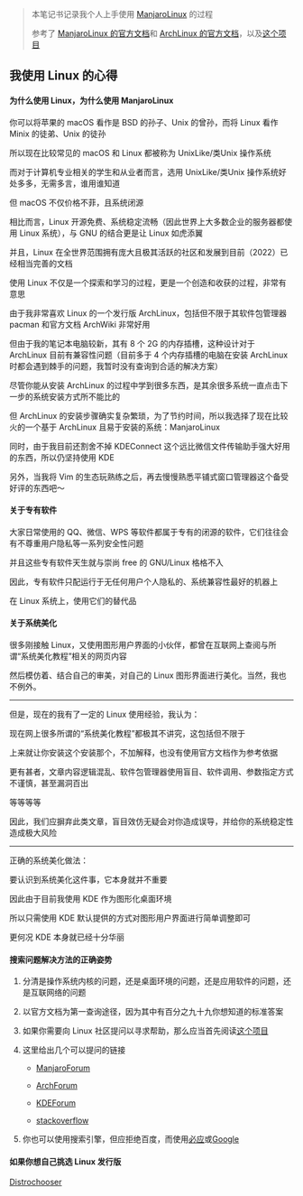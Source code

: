 
> 本笔记书记录我个人上手使用 [ManjaroLinux](https://manjaro.org/) 的过程
>
> 参考了 [ManjaroLinux 的官方文档](https://wiki.manjaro.org/index.php/Main_Page)和 [ArchLinux 的官方文档](https://wiki.archlinux.org/)，以及[这个项目](https://github.com/ArchLinuxStudio/ArchLinuxTutorial)

## 我使用 Linux 的心得

#### 为什么使用 Linux，为什么使用 ManjaroLinux

你可以将苹果的 macOS 看作是 BSD 的孙子、Unix 的曾孙，而将 Linux 看作 Minix 的徒弟、Unix 的徒孙

所以现在比较常见的 macOS 和 Linux 都被称为 UnixLike/类Unix 操作系统

而对于计算机专业相关的学生和从业者而言，选用 UnixLike/类Unix 操作系统好处多多，无需多言，谁用谁知道

但 macOS 不仅价格不菲，且系统闭源

相比而言，Linux 开源免费、系统稳定流畅（因此世界上大多数企业的服务器都使用 Linux 系统），与 GNU 的结合更是让 Linux 如虎添翼

并且，Linux 在全世界范围拥有庞大且极其活跃的社区和发展到目前（2022）已经相当完善的文档

使用 Linux 不仅是一个探索和学习的过程，更是一个创造和收获的过程，非常有意思

由于我非常喜欢 Linux 的一个发行版 ArchLinux，包括但不限于其软件包管理器 pacman 和官方文档 ArchWiki 非常好用

但由于我的笔记本电脑较新，其有 8 个 2G 的内存插槽，这种设计对于 ArchLinux 目前有兼容性问题（目前多于 4 个内存插槽的电脑在安装 ArchLinux 时都会遇到棘手的问题，我暂时没有查询到合适的解决方案）

尽管你能从安装 ArchLinux 的过程中学到很多东西，是其余很多系统一直点击下一步的系统安装方式所不能比的

但 ArchLinux 的安装步骤确实复杂繁琐，为了节约时间，所以我选择了现在比较火的一个基于 ArchLinux 且易于安装的系统：ManjaroLinux

同时，由于我目前还割舍不掉 KDEConnect 这个远比微信文件传输助手强大好用的东西，所以仍坚持使用 KDE

另外，当我将 Vim 的生态玩熟练之后，再去慢慢熟悉平铺式窗口管理器这个备受好评的东西吧～

#### 关于专有软件

大家日常使用的 QQ、微信、WPS 等软件都属于专有的闭源的软件，它们往往会有不尊重用户隐私等一系列安全性问题

并且这些专有软件天生就与崇尚 free 的 GNU/Linux 格格不入

因此，专有软件只配运行于无任何用户个人隐私的、系统兼容性最好的机器上

在 Linux 系统上，使用它们的替代品

#### 关于系统美化

很多刚接触 Linux，又使用图形用户界面的小伙伴，都曾在互联网上查阅与所谓“系统美化教程”相关的网页内容

然后模仿着、结合自己的审美，对自己的 Linux 图形界面进行美化。当然，我也不例外。

---

但是，现在的我有了一定的 Linux 使用经验，我认为：

现在网上很多所谓的“系统美化教程”都极其不讲究，这包括但不限于

上来就让你安装这个安装那个，不加解释，也没有使用官方文档作为参考依据

更有甚者，文章内容逻辑混乱、软件包管理器使用盲目、软件调用、参数指定方式不谨慎，甚至漏洞百出

等等等等

因此，我们应摒弃此类文章，盲目效仿无疑会对你造成误导，并给你的系统稳定性造成极大风险

---

正确的系统美化做法：

要认识到系统美化这件事，它本身就并不重要

因此由于目前我使用 KDE 作为图形化桌面环境

所以只需使用 KDE 默认提供的方式对图形用户界面进行简单调整即可

更何况 KDE 本身就已经十分华丽

#### 搜索问题解决方法的正确姿势

1. 分清是操作系统内核的问题，还是桌面环境的问题，还是应用软件的问题，还是互联网络的问题

2. 以官方文档为第一查询途径，因为其中有百分之九十九你想知道的标准答案

3. 如果你需要向 Linux 社区提问以寻求帮助，那么应当首先阅读[这个项目](https://github.com/tangx/Stop-Ask-Questions-The-Stupid-Ways)

4. 这里给出几个可以提问的链接

    - [ManjaroForum](https://forum.manjaro.org/)

    - [ArchForum](https://bbs.archlinux.org/)

    - [KDEForum](https://forum.kde.org/)

    - [stackoverflow](https://stackoverflow.com/)

5. 你也可以使用搜索引擎，但应拒绝百度，而使用[必应](https://www.bing.com/)或[Google](https://www.google.com/)

#### 如果你想自己挑选 Linux 发行版

[Distrochooser](https://distrochooser.de/)

